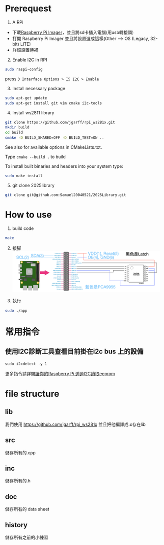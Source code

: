 # Prerequest
1. A RPI
- 下載[Raspberry Pi Imager](https://www.raspberrypi.com/software/)，並且將sd卡插入電腦(用usb轉接頭)
- 打開 Raspberry Pi Imager 並且將設置選成這樣(Other —> OS (Legacy, 32-bit) LITE)
- 詳細設置待補

2. Enable I2C in RPI
``` bash
sudo raspi-config
```
press `3 Interface Options > I5 I2C > Enable`

3. Install necessary package
``` bash
sudo apt-get update
sudo apt-get install git vim cmake i2c-tools
```

4. Install ws2811 library
``` bash
git clone https://github.com/jgarff/rpi_ws281x.git
mkdir build
cd build
cmake -D BUILD_SHARED=OFF -D BUILD_TEST=ON ..
```
See also for available options in CMakeLists.txt.

Type `cmake --build .` to build

To install built binaries and headers into your system type:
```bash
sudo make install
```

5. git clone 2025library 
```bash
git clone git@github.com:Samuel20040521/2025Library.git
```
# How to use
1. build code
```bash
make
```
2. 接腳
![Image text](https://github.com/Samuel20040521/2025Library/blob/main/doc/Pin%20overview%20diagram.png)

3. 執行
```bash
sudo ./app
```

# 常用指令
## 使用I2C診斷工具查看目前掛在i2c bus 上的設備
```
sudo i2cdetect -y 1
```
更多指令請詳閱[讓你的Raspberry Pi 透過I2C讀取eeprom](https://coldnew.github.io/f0528f55/)


# file structure
## lib
我們使用 https://github.com/jgarff/rpi_ws281x 並且把他編譯成.o存在lib

## src
儲存所有的.cpp

## inc
儲存所有的.h

## doc
儲存所有的 data sheet

## history
儲存所有之前的小練習
